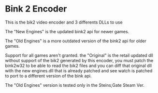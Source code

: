 # Bink 2 Encoder
This is the bik2 video encoder
and 3 differents DLLs to use

The "New Engines" is the updated
bink2 api for newer games.

The "Old Engines" is a more outdated
version of the bink2 api for older games.

Support for all games aren't granted.
the "Original" is the retail updated
dll without support of the bik2 generated
by this encoder, you must patch the 
bink2w32 to be able to read the bik2 files
and you can diff that original dll
with the new engines.dll that is already
patched and see watch is patched to
port to a different version of the bink
api.

The "Old Engines" version is tested
only in the Steins;Gate Steam Ver.
